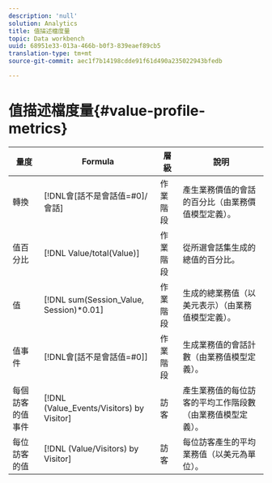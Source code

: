 ```yaml
---
description: 'null'
solution: Analytics
title: 值描述檔度量
topic: Data workbench
uuid: 68951e33-013a-466b-b0f3-839eaef89cb5
translation-type: tm+mt
source-git-commit: aec1f7b14198cdde91f61d490a235022943bfedb

---
```



# 值描述檔度量{#value-profile-metrics}

| 量度 | Formula | 層級 | 說明 |
|---|---|---|---|
| 轉換 | [!DNL會[話不是會話值=#0]/會話] | 作業階段 | 產生業務價值的會話的百分比（由業務價值模型定義）。 |
| 值百分比 | [!DNL Value/total(Value)] | 作業階段 | 從所選會話集生成的總值的百分比。 |
| 值 | [!DNL sum(Session_Value, Session)*0.01] | 作業階段 | 生成的總業務值（以美元表示）（由業務值模型定義）。 |
| 值事件 | [!DNL會[話不是會話值=#0]] | 作業階段 | 生成業務值的會話計數（由業務值模型定義）。 |
| 每個訪客的值事件 | [!DNL (Value_Events/Visitors) by Visitor] | 訪客 | 產生業務值的每位訪客的平均工作階段數（由業務值模型定義）。 |
| 每位訪客的值 | [!DNL (Value/Visitors) by Visitor] | 訪客 | 每位訪客產生的平均業務值（以美元為單位）。 |
